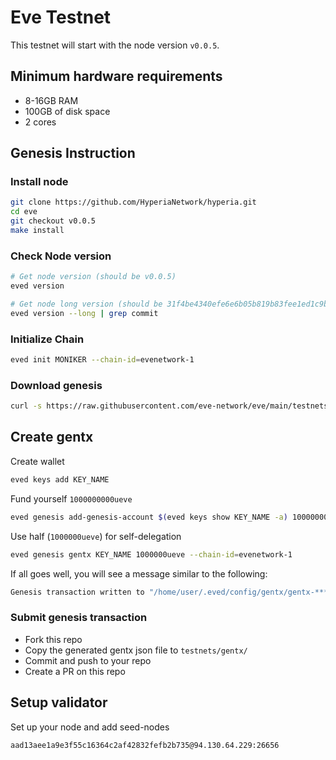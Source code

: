 # Eve Testnet

This testnet will start with the node version `v0.0.5`.

## Minimum hardware requirements

- 8-16GB RAM
- 100GB of disk space
- 2 cores

## Genesis Instruction

### Install node

```bash
git clone https://github.com/HyperiaNetwork/hyperia.git
cd eve
git checkout v0.0.5
make install
```

### Check Node version

```bash
# Get node version (should be v0.0.5)
eved version

# Get node long version (should be 31f4be4340efe6e6b05b819b83fee1ed1c9b280b)
eved version --long | grep commit
```

### Initialize Chain

```bash
eved init MONIKER --chain-id=evenetwork-1
```

### Download genesis

```bash
curl -s https://raw.githubusercontent.com/eve-network/eve/main/testnets/genesis.json > ~/.eved/config/genesis.json
```

## Create gentx

Create wallet

```bash
eved keys add KEY_NAME
```

Fund yourself `1000000000ueve`

```bash
eved genesis add-genesis-account $(eved keys show KEY_NAME -a) 1000000000ueve
```

Use half (`1000000ueve`) for self-delegation

```bash
eved genesis gentx KEY_NAME 1000000ueve --chain-id=evenetwork-1
```

If all goes well, you will see a message similar to the following:

```bash
Genesis transaction written to "/home/user/.eved/config/gentx/gentx-******.json"
```

### Submit genesis transaction

- Fork this repo
- Copy the generated gentx json file to `testnets/gentx/`
- Commit and push to your repo
- Create a PR on this repo

## Setup validator

Set up your node and add seed-nodes

    aad13aee1a9e3f55c16364c2af42832fefb2b735@94.130.64.229:26656

